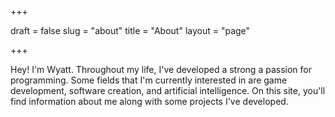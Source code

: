 +++

draft = false
slug = "about"
title = "About"
layout = "page"

+++

Hey! I'm Wyatt. Throughout my life, I've developed a strong a passion for programming. Some fields that I'm currently interested in are game development, software creation, and artificial intelligence. On this site, you'll find information about me along with some projects I've developed.

